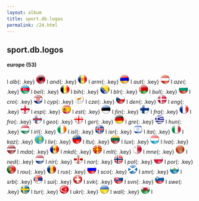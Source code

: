 ```yaml
---
layout: album
title: sport.db.logos
permalink: /24.html
---
```



## sport.db.logos


#### europe (53)

I _alb_{: .key} ![alb](vendor/assets/images/logos/24x24/alb.png) I _and_{: .key} ![and](vendor/assets/images/logos/24x24/and.png) I _arm_{: .key} ![arm](vendor/assets/images/logos/24x24/arm.png) I _aut_{: .key} ![aut](vendor/assets/images/logos/24x24/aut.png) I _aze_{: .key} ![aze](vendor/assets/images/logos/24x24/aze.png) I _bel_{: .key} ![bel](vendor/assets/images/logos/24x24/bel.png) I _bih_{: .key} ![bih](vendor/assets/images/logos/24x24/bih.png) I _blr_{: .key} ![blr](vendor/assets/images/logos/24x24/blr.png) I _bul_{: .key} ![bul](vendor/assets/images/logos/24x24/bul.png) I _cro_{: .key} ![cro](vendor/assets/images/logos/24x24/cro.png) I _cyp_{: .key} ![cyp](vendor/assets/images/logos/24x24/cyp.png) I _cze_{: .key} ![cze](vendor/assets/images/logos/24x24/cze.png) I _den_{: .key} ![den](vendor/assets/images/logos/24x24/den.png) I _eng_{: .key} ![eng](vendor/assets/images/logos/24x24/eng.png) I _esp_{: .key} ![esp](vendor/assets/images/logos/24x24/esp.png) I _est_{: .key} ![est](vendor/assets/images/logos/24x24/est.png) I _fin_{: .key} ![fin](vendor/assets/images/logos/24x24/fin.png) I _fra_{: .key} ![fra](vendor/assets/images/logos/24x24/fra.png) I _fro_{: .key} ![fro](vendor/assets/images/logos/24x24/fro.png) I _geo_{: .key} ![geo](vendor/assets/images/logos/24x24/geo.png) I _ger_{: .key} ![ger](vendor/assets/images/logos/24x24/ger.png) I _gre_{: .key} ![gre](vendor/assets/images/logos/24x24/gre.png) I _hun_{: .key} ![hun](vendor/assets/images/logos/24x24/hun.png) I _irl_{: .key} ![irl](vendor/assets/images/logos/24x24/irl.png) I _isl_{: .key} ![isl](vendor/assets/images/logos/24x24/isl.png) I _isr_{: .key} ![isr](vendor/assets/images/logos/24x24/isr.png) I _ita_{: .key} ![ita](vendor/assets/images/logos/24x24/ita.png) I _kaz_{: .key} ![kaz](vendor/assets/images/logos/24x24/kaz.png) I _lie_{: .key} ![lie](vendor/assets/images/logos/24x24/lie.png) I _ltu_{: .key} ![ltu](vendor/assets/images/logos/24x24/ltu.png) I _lux_{: .key} ![lux](vendor/assets/images/logos/24x24/lux.png) I _lva_{: .key} ![lva](vendor/assets/images/logos/24x24/lva.png) I _mda_{: .key} ![mda](vendor/assets/images/logos/24x24/mda.png) I _mkd_{: .key} ![mkd](vendor/assets/images/logos/24x24/mkd.png) I _mlt_{: .key} ![mlt](vendor/assets/images/logos/24x24/mlt.png) I _mne_{: .key} ![mne](vendor/assets/images/logos/24x24/mne.png) I _ned_{: .key} ![ned](vendor/assets/images/logos/24x24/ned.png) I _nir_{: .key} ![nir](vendor/assets/images/logos/24x24/nir.png) I _nor_{: .key} ![nor](vendor/assets/images/logos/24x24/nor.png) I _pol_{: .key} ![pol](vendor/assets/images/logos/24x24/pol.png) I _por_{: .key} ![por](vendor/assets/images/logos/24x24/por.png) I _rou_{: .key} ![rou](vendor/assets/images/logos/24x24/rou.png) I _rus_{: .key} ![rus](vendor/assets/images/logos/24x24/rus.png) I _sco_{: .key} ![sco](vendor/assets/images/logos/24x24/sco.png) I _smr_{: .key} ![smr](vendor/assets/images/logos/24x24/smr.png) I _srb_{: .key} ![srb](vendor/assets/images/logos/24x24/srb.png) I _sui_{: .key} ![sui](vendor/assets/images/logos/24x24/sui.png) I _svk_{: .key} ![svk](vendor/assets/images/logos/24x24/svk.png) I _svn_{: .key} ![svn](vendor/assets/images/logos/24x24/svn.png) I _swe_{: .key} ![swe](vendor/assets/images/logos/24x24/swe.png) I _tur_{: .key} ![tur](vendor/assets/images/logos/24x24/tur.png) I _ukr_{: .key} ![ukr](vendor/assets/images/logos/24x24/ukr.png) I _wal_{: .key} ![wal](vendor/assets/images/logos/24x24/wal.png) I 